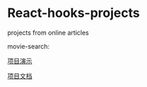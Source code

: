 # React-hooks-projects
projects from online articles

movie-search:

<!-- [项目演示](https://lilas-w.github.io/React-hooks-projects/movie-search/build/index.html) -->
[项目演示](https://lilas-w.github.io/movie-search/movie-search/build/index.html)


[项目文档](https://juejin.cn/post/7011792798512840734)
